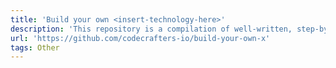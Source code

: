 ```yaml
---
title: 'Build your own <insert-technology-here>'
description: 'This repository is a compilation of well-written, step-by-step guides for re-creating our favorite technologies from scratch.'
url: 'https://github.com/codecrafters-io/build-your-own-x'
tags: Other
---
```

